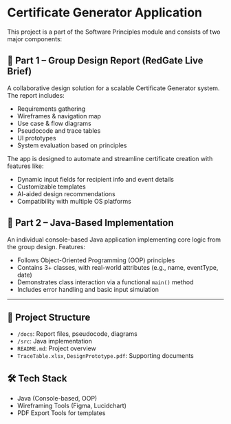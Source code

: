 # Certificate Generator Application

This project is a part of the Software Principles module and consists of two major components:

## 🔹 Part 1 – Group Design Report (RedGate Live Brief)
A collaborative design solution for a scalable Certificate Generator system. The report includes:
- Requirements gathering
- Wireframes & navigation map
- Use case & flow diagrams
- Pseudocode and trace tables
- UI prototypes
- System evaluation based on principles

The app is designed to automate and streamline certificate creation with features like:
- Dynamic input fields for recipient info and event details
- Customizable templates
- AI-aided design recommendations
- Compatibility with multiple OS platforms

## 🔹 Part 2 – Java-Based Implementation
An individual console-based Java application implementing core logic from the group design. Features:
- Follows Object-Oriented Programming (OOP) principles
- Contains 3+ classes, with real-world attributes (e.g., name, eventType, date)
- Demonstrates class interaction via a functional `main()` method
- Includes error handling and basic input simulation

---

## 📁 Project Structure
- `/docs`: Report files, pseudocode, diagrams
- `/src`: Java implementation
- `README.md`: Project overview
- `TraceTable.xlsx`, `DesignPrototype.pdf`: Supporting documents

## 🛠️ Tech Stack
- Java (Console-based, OOP)
- Wireframing Tools (Figma, Lucidchart)
- PDF Export Tools for templates
